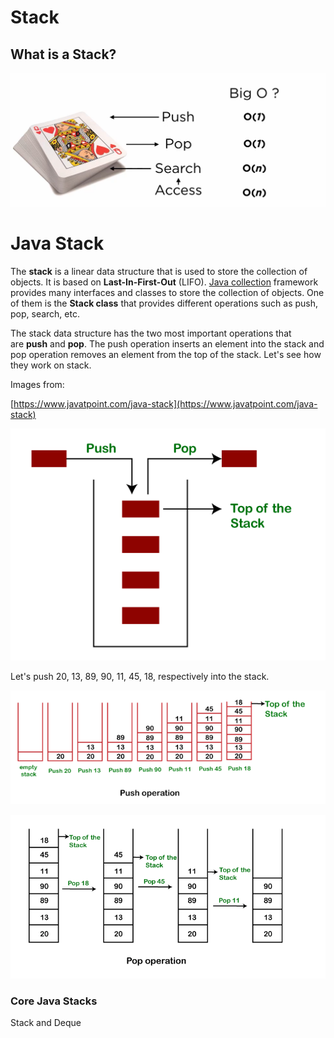 # Stack

## What is a Stack?


![what-is-stack](../../../.github/stack/what-is-stack.png)

# Java Stack

The **stack** is a linear data structure that is used to store the collection of objects. It is based on **Last-In-First-Out** (LIFO). [Java collection](https://www.javatpoint.com/collections-in-java) framework provides many interfaces and classes to store the collection of objects. One of them is the **Stack class** that provides different operations such as push, pop, search, etc.

The stack data structure has the two most important operations that are **push** and **pop**. The push operation inserts an element into the stack and pop operation removes an element from the top of the stack. Let's see how they work on stack.

Images from:

[https://www.javatpoint.com/java-stack](https://www.javatpoint.com/java-stack)

![stack-operations](../../../.github/stack/stack-operations.png)

Let's push 20, 13, 89, 90, 11, 45, 18, respectively into the stack.

![stack-push-operation](../../../.github/stack/stack-push-operation.png)

![stack-pop-operation](../../../.github/stack/stack-pop-operation.png)

### Core Java Stacks

Stack and Deque